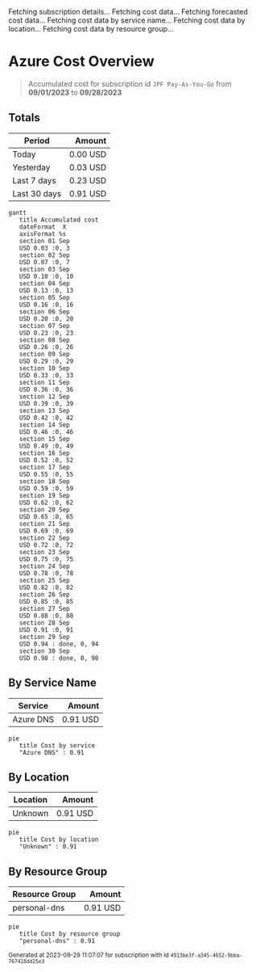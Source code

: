 Fetching subscription details...
Fetching cost data...
Fetching forecasted cost data...
Fetching cost data by service name...
Fetching cost data by location...
Fetching cost data by resource group...
# Azure Cost Overview

> Accumulated cost for subscription id `JPF Pay-As-You-Go` from **09/01/2023** to **09/28/2023**

## Totals

|Period|Amount|
|---|---:|
|Today|0.00 USD|
|Yesterday|0.03 USD|
|Last 7 days|0.23 USD|
|Last 30 days|0.91 USD|

```mermaid
gantt
   title Accumulated cost
   dateFormat  X
   axisFormat %s
   section 01 Sep
   USD 0.03 :0, 3
   section 02 Sep
   USD 0.07 :0, 7
   section 03 Sep
   USD 0.10 :0, 10
   section 04 Sep
   USD 0.13 :0, 13
   section 05 Sep
   USD 0.16 :0, 16
   section 06 Sep
   USD 0.20 :0, 20
   section 07 Sep
   USD 0.23 :0, 23
   section 08 Sep
   USD 0.26 :0, 26
   section 09 Sep
   USD 0.29 :0, 29
   section 10 Sep
   USD 0.33 :0, 33
   section 11 Sep
   USD 0.36 :0, 36
   section 12 Sep
   USD 0.39 :0, 39
   section 13 Sep
   USD 0.42 :0, 42
   section 14 Sep
   USD 0.46 :0, 46
   section 15 Sep
   USD 0.49 :0, 49
   section 16 Sep
   USD 0.52 :0, 52
   section 17 Sep
   USD 0.55 :0, 55
   section 18 Sep
   USD 0.59 :0, 59
   section 19 Sep
   USD 0.62 :0, 62
   section 20 Sep
   USD 0.65 :0, 65
   section 21 Sep
   USD 0.69 :0, 69
   section 22 Sep
   USD 0.72 :0, 72
   section 23 Sep
   USD 0.75 :0, 75
   section 24 Sep
   USD 0.78 :0, 78
   section 25 Sep
   USD 0.82 :0, 82
   section 26 Sep
   USD 0.85 :0, 85
   section 27 Sep
   USD 0.88 :0, 88
   section 28 Sep
   USD 0.91 :0, 91
   section 29 Sep
   USD 0.94 : done, 0, 94
   section 30 Sep
   USD 0.98 : done, 0, 98
```

## By Service Name

|Service|Amount|
|---|---:|
|Azure DNS|0.91 USD|

```mermaid
pie
   title Cost by service
   "Azure DNS" : 0.91
```

## By Location

|Location|Amount|
|---|---:|
|Unknown|0.91 USD|

```mermaid
pie
   title Cost by location
   "Unknown" : 0.91
```

## By Resource Group

|Resource Group|Amount|
|---|---:|
|personal-dns|0.91 USD|

```mermaid
pie
   title Cost by resource group
   "personal-dns" : 0.91
```

<sup>Generated at 2023-09-29 11:07:07 for subscription with id `4913be3f-a345-4652-9bba-767418dd25e3`</sup>
